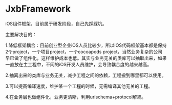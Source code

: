 # JxbFramework
iOS组件框架，目前属于研发阶段，自己先踩踩坑。

主要解决目的：

1.降低框架耦合：目前创业型企业iOS人员比较少，所以iOS代码框架基本都是保持2个project，一个项目project，一个cocoapods project，当然业务复杂的公司早已做了组件化，这样维护成本也低。其实与业务无关的类库可以抽取出来，如果一直放在主工程中，不同的iOS开发人员维护，会导致耦合度的越来越高。

2.抽离出来的类库与业务无关，减少工程之间的依赖，工程搬到哪里都可以使用。

3.可以提高编译速度，维护某一个工程的时候，无需编译其他无关的工程。

4.在业务层也做组件化，业务更清晰，利用urlschema+protocol解耦。

